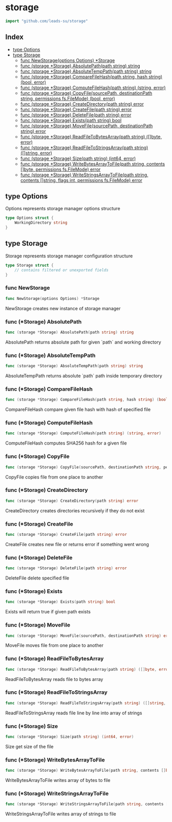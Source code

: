 <!-- Code generated by gomarkdoc. DO NOT EDIT -->

# storage

```go
import "github.com/leads-su/storage"
```

## Index

- [type Options](<#type-options>)
- [type Storage](<#type-storage>)
  - [func NewStorage(options Options) *Storage](<#func-newstorage>)
  - [func (storage *Storage) AbsolutePath(path string) string](<#func-storage-absolutepath>)
  - [func (storage *Storage) AbsoluteTempPath(path string) string](<#func-storage-absolutetemppath>)
  - [func (storage *Storage) CompareFileHash(path string, hash string) (bool, error)](<#func-storage-comparefilehash>)
  - [func (storage *Storage) ComputeFileHash(path string) (string, error)](<#func-storage-computefilehash>)
  - [func (storage *Storage) CopyFile(sourcePath, destinationPath string, permissions fs.FileMode) (bool, error)](<#func-storage-copyfile>)
  - [func (storage *Storage) CreateDirectory(path string) error](<#func-storage-createdirectory>)
  - [func (storage *Storage) CreateFile(path string) error](<#func-storage-createfile>)
  - [func (storage *Storage) DeleteFile(path string) error](<#func-storage-deletefile>)
  - [func (storage *Storage) Exists(path string) bool](<#func-storage-exists>)
  - [func (storage *Storage) MoveFile(sourcePath, destinationPath string) error](<#func-storage-movefile>)
  - [func (storage *Storage) ReadFileToBytesArray(path string) ([]byte, error)](<#func-storage-readfiletobytesarray>)
  - [func (storage *Storage) ReadFileToStringsArray(path string) ([]string, error)](<#func-storage-readfiletostringsarray>)
  - [func (storage *Storage) Size(path string) (int64, error)](<#func-storage-size>)
  - [func (storage *Storage) WriteBytesArrayToFile(path string, contents []byte, permissions fs.FileMode) error](<#func-storage-writebytesarraytofile>)
  - [func (storage *Storage) WriteStringsArrayToFile(path string, contents []string, flags int, permissions fs.FileMode) error](<#func-storage-writestringsarraytofile>)


## type Options

Options represents storage manager options structure

```go
type Options struct {
    WorkingDirectory string
}
```

## type Storage

Storage represents storage manager configuration structure

```go
type Storage struct {
    // contains filtered or unexported fields
}
```

### func NewStorage

```go
func NewStorage(options Options) *Storage
```

NewStorage creates new instance of storage manager

### func \(\*Storage\) AbsolutePath

```go
func (storage *Storage) AbsolutePath(path string) string
```

AbsolutePath returns absolute path for given \`path\` and working directory

### func \(\*Storage\) AbsoluteTempPath

```go
func (storage *Storage) AbsoluteTempPath(path string) string
```

AbsoluteTempPath returns absolute \`path\` path inside temporary directory

### func \(\*Storage\) CompareFileHash

```go
func (storage *Storage) CompareFileHash(path string, hash string) (bool, error)
```

CompareFileHash compare given file hash with hash of specified file

### func \(\*Storage\) ComputeFileHash

```go
func (storage *Storage) ComputeFileHash(path string) (string, error)
```

ComputeFileHash computes SHA256 hash for a given file

### func \(\*Storage\) CopyFile

```go
func (storage *Storage) CopyFile(sourcePath, destinationPath string, permissions fs.FileMode) (bool, error)
```

CopyFile copies file from one place to another

### func \(\*Storage\) CreateDirectory

```go
func (storage *Storage) CreateDirectory(path string) error
```

CreateDirectory creates directories recursively if they do not exist

### func \(\*Storage\) CreateFile

```go
func (storage *Storage) CreateFile(path string) error
```

CreateFile creates new file or returns error if something went wrong

### func \(\*Storage\) DeleteFile

```go
func (storage *Storage) DeleteFile(path string) error
```

DeleteFile delete specified file

### func \(\*Storage\) Exists

```go
func (storage *Storage) Exists(path string) bool
```

Exists will return true if given path exists

### func \(\*Storage\) MoveFile

```go
func (storage *Storage) MoveFile(sourcePath, destinationPath string) error
```

MoveFile moves file from one place to another

### func \(\*Storage\) ReadFileToBytesArray

```go
func (storage *Storage) ReadFileToBytesArray(path string) ([]byte, error)
```

ReadFileToBytesArray reads file to bytes array

### func \(\*Storage\) ReadFileToStringsArray

```go
func (storage *Storage) ReadFileToStringsArray(path string) ([]string, error)
```

ReadFileToStringsArray reads file line by line into array of strings

### func \(\*Storage\) Size

```go
func (storage *Storage) Size(path string) (int64, error)
```

Size get size of the file

### func \(\*Storage\) WriteBytesArrayToFile

```go
func (storage *Storage) WriteBytesArrayToFile(path string, contents []byte, permissions fs.FileMode) error
```

WriteBytesArrayToFile writes array of bytes to file

### func \(\*Storage\) WriteStringsArrayToFile

```go
func (storage *Storage) WriteStringsArrayToFile(path string, contents []string, flags int, permissions fs.FileMode) error
```

WriteStringsArrayToFile writes array of strings to file
